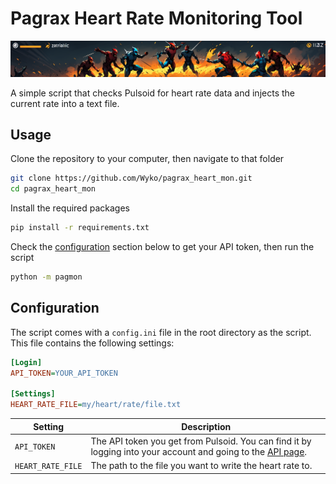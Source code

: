 # Pagrax Heart Rate Monitoring Tool
![Banner Image](images/banner2.png)

A simple script that checks Pulsoid for heart rate data and injects the current rate into a text file. 

## Usage
Clone the repository to your computer, then navigate to that folder
```bash
git clone https://github.com/Wyko/pagrax_heart_mon.git
cd pagrax_heart_mon
```
Install the required packages
```bash
pip install -r requirements.txt
```
Check the [configuration](#configuration) section below to get your API token, then run the script
```bash
python -m pagmon
```

## Configuration
The script comes with a `config.ini` file in the root directory as the script. This file contains the following settings:
```ini
[Login]
API_TOKEN=YOUR_API_TOKEN

[Settings]
HEART_RATE_FILE=my/heart/rate/file.txt
```
| Setting | Description |
| --- | --- |
| `API_TOKEN` | The API token you get from Pulsoid. You can find it by logging into your account and going to the [API page](https://docs.pulsoid.net/access-token-management/manual-token-issuing). |
| `HEART_RATE_FILE` | The path to the file you want to write the heart rate to. |
